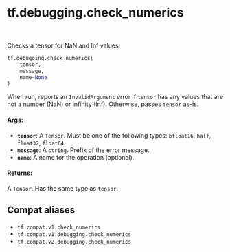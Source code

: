 <div itemscope itemtype="http://developers.google.com/ReferenceObject">
<meta itemprop="name" content="tf.debugging.check_numerics" />
<meta itemprop="path" content="Stable" />
</div>

# tf.debugging.check_numerics

<!-- Insert buttons and diff -->

<table class="tfo-notebook-buttons tfo-api" align="left">
</table>



Checks a tensor for NaN and Inf values.

``` python
tf.debugging.check_numerics(
    tensor,
    message,
    name=None
)
```



<!-- Placeholder for "Used in" -->

When run, reports an `InvalidArgument` error if `tensor` has any values
that are not a number (NaN) or infinity (Inf). Otherwise, passes `tensor` as-is.

#### Args:


* <b>`tensor`</b>: A `Tensor`. Must be one of the following types: `bfloat16`, `half`, `float32`, `float64`.
* <b>`message`</b>: A `string`. Prefix of the error message.
* <b>`name`</b>: A name for the operation (optional).


#### Returns:

A `Tensor`. Has the same type as `tensor`.


## Compat aliases

* `tf.compat.v1.check_numerics`
* `tf.compat.v1.debugging.check_numerics`
* `tf.compat.v2.debugging.check_numerics`


